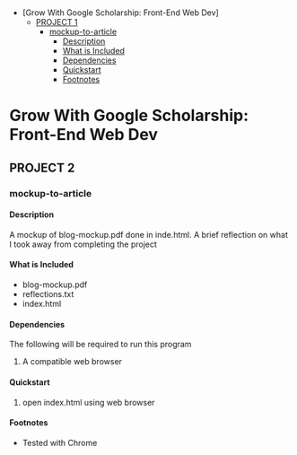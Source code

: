 # 
- [Grow With Google Scholarship: Front-End Web Dev]
	- [PROJECT 1](#project-2)
		- [mockup-to-article](#build-a-portfolio-site)
			- [Description](#description)
			- [What is Included](#what-is-included)
			- [Dependencies](#dependencies)
			- [Quickstart](#quickstart)
			- [Footnotes](#footnotes)

# **Grow With Google Scholarship: Front-End Web Dev**
## **PROJECT 2**
### mockup-to-article

#### Description

A mockup of blog-mockup.pdf done in inde.html.
A brief reflection on what I took away from completing the project

#### What is Included

* blog-mockup.pdf
* reflections.txt
* index.html

#### Dependencies

The following will be required to run this program

1. A compatible web browser

#### Quickstart

1. open index.html using web browser

#### Footnotes

* Tested with Chrome

